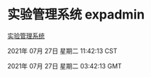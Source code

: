 # 实验管理系统 expadmin
[实验管理系统](http://59.174.26.185:56808/expadmin-782313d2-e1b1-4ea7-932e-3a55e6a1a4d0/)

2021年 07月 27日 星期二 11:42:13 CST

2021年 07月 27日 星期二 03:42:13 GMT
